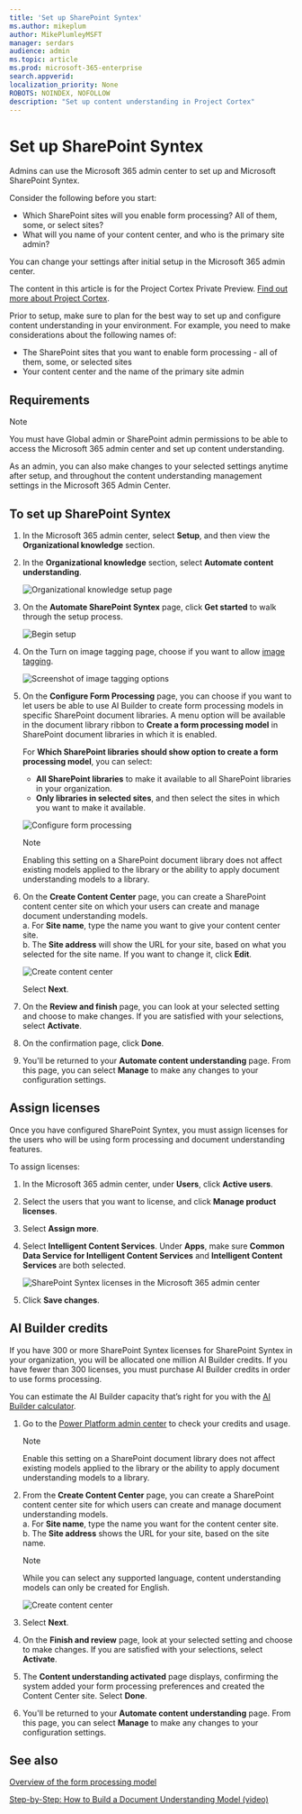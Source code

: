```yaml
---
title: 'Set up SharePoint Syntex'
ms.author: mikeplum
author: MikePlumleyMSFT
manager: serdars
audience: admin
ms.topic: article
ms.prod: microsoft-365-enterprise
search.appverid: 
localization_priority: None
ROBOTS: NOINDEX, NOFOLLOW
description: "Set up content understanding in Project Cortex"
---
```


# Set up SharePoint Syntex

Admins can use the Microsoft 365 admin center to set up and Microsoft SharePoint Syntex. 

Consider the following before you start:

- Which SharePoint sites will you enable form processing? All of them, some, or select sites?
- What will you name of your content center, and who is the primary site admin?

You can change your settings after initial setup in the Microsoft 365 admin center.

The content in this article is for the Project Cortex Private Preview. [Find out more about Project Cortex](https://aka.ms/projectcortex).

Prior to setup, make sure to plan for the best way to set up and configure content understanding in your environment. For example, you need to make considerations about the following names of:

- The SharePoint sites that you want to enable form processing - all of them, some, or selected sites
- Your content center and the name of the primary site admin

## Requirements 

> [!NOTE]
> You must have Global admin or SharePoint admin permissions to be able to access the Microsoft 365 admin center and set up content understanding.

As an admin, you can also make changes to your selected settings anytime after setup, and throughout the content understanding management settings in the Microsoft 365 Admin Center.

## To set up SharePoint Syntex

1. In the Microsoft 365 admin center, select **Setup**, and then view the **Organizational knowledge** section.

2. In the **Organizational knowledge** section, select **Automate content understanding**.<br/>

    ![Organizational knowledge setup page](../media/content-understanding/admin-org-knowledge-options.png)</br>

3. On the **Automate SharePoint Syntex** page, click **Get started** to walk through the setup process.<br/>

    ![Begin setup](../media/content-understanding/admin-content-understanding-get-started.png)</br>

4. On the Turn on image tagging page, choose if you want to allow [image tagging](image-tagging.md).

    ![Screenshot of image tagging options](../media/content-understanding/admin-content-understanding-setup-image-tagging.png)</br>

5. On the **Configure Form Processing** page, you can choose if you want to let users be able to use AI Builder to create form processing models in specific SharePoint document libraries. A menu option will be available in the document library ribbon to **Create a form processing model** in SharePoint document libraries in which it is enabled.
 
     For **Which SharePoint libraries should show option to create a form processing model**, you can select:</br>
      - **All SharePoint libraries** to make it available to all SharePoint libraries in your organization.</br>
      - **Only libraries in selected sites**, and then select the sites in which you want to make it available.</br>

   ![Configure form processing](../media/content-understanding/admin-configforms.png)

   > [!Note]
   > Enabling this setting on a SharePoint document library does not affect existing models applied to the library or the ability to apply document understanding models to a library. 
    
6. On the **Create Content Center** page, you can create a SharePoint content center site on which your users can create and manage document understanding models. </br>
    a. For **Site name**, type the name you want to give your content center site.</br>
    b. The **Site address** will show the URL for your site, based on what you selected for the site name. If you want to change it, click **Edit**.</br>

      ![Create content center](../media/content-understanding/admin-cu-create-cc.png)</br>

    Select **Next**.

7. On the **Review and finish** page, you can look at your selected setting and choose to make changes. If you are satisfied with your selections, select **Activate**.

8. On the confirmation page, click **Done**.

9. You'll be returned to your **Automate content understanding** page. From this page, you can select **Manage** to make any changes to your configuration settings. 

## Assign licenses

Once you have configured SharePoint Syntex, you must assign licenses for the users who will be using form processing and document understanding features.

To assign licenses:

1. In the Microsoft 365 admin center, under **Users**, click **Active users**.

2. Select the users that you want to license, and click **Manage product licenses**.

3. Select **Assign more**.

4. Select **Intelligent Content Services**. Under **Apps**, make sure **Common Data Service for Intelligent Content Services** and **Intelligent Content Services** are both selected.

    ![SharePoint Syntex licenses in the Microsoft 365 admin center](../media/content-understanding/sharepoint-syntex-licenses.png)

5. Click **Save changes**.

## AI Builder credits

If you have 300 or more SharePoint Syntex licenses for SharePoint Syntex in your organization, you will be allocated one million AI Builder credits. If you have fewer than 300 licenses, you must purchase AI Builder credits in order to use forms processing.

You can estimate the AI Builder capacity that’s right for you with the [AI Builder calculator](https://powerapps.microsoft.com/ai-builder-calculator).

1. Go to the [Power Platform admin center](https://admin.powerplatform.microsoft.com/resources/capacity) to check your credits and usage.

    > [!NOTE]
    > Enable this setting on a SharePoint document library does not affect existing models applied to the library or the ability to apply document understanding models to a library. 
    
2. From the **Create Content Center** page, you can create a SharePoint content center site for which users can create and manage document understanding models. </br>
    a. For **Site name**, type the name you want for the content center site.</br>
    b. The **Site address** shows the URL for your site, based on the site name.</br>

    > [!NOTE] 
    > While you can select any supported language, content understanding models can only be created for English.</br>

      ![Create content center](../media/content-understanding/admin-cu-create-cc.png)</br>

3. Select **Next**.

4. On the **Finish and review** page, look at your selected setting and choose to make changes. If you are satisfied with your selections, select **Activate**.

5. The **Content understanding activated** page displays, confirming the system added your form processing preferences and created the Content Center site. Select **Done**.

6. You'll be returned to your **Automate content understanding** page. From this page, you can select **Manage** to make any changes to your configuration settings. 

## See also

[Overview of the form processing model](https://docs.microsoft.com/ai-builder/form-processing-model-overview)

[Step-by-Step: How to Build a Document Understanding Model (video)](https://www.youtube.com/watch?v=DymSHObD-bg)

